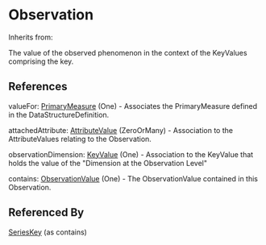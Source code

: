 
# Observation

Inherits from: [](..//.md)



The value of the observed phenomenon in the context of the KeyValues comprising the key.



## References

valueFor: [PrimaryMeasure](PrimaryMeasure.md) (One) - Associates the PrimaryMeasure defined in the DataStructureDefinition.

attachedAttribute: [AttributeValue](AttributeValue.md) (ZeroOrMany) - Association to the AttributeValues relating to the Observation.

observationDimension: [KeyValue](KeyValue.md) (One) - Association to the KeyValue that holds the value of the "Dimension at the Observation Level"

contains: [ObservationValue](ObservationValue.md) (One) - The ObservationValue contained in this Observation.



## Referenced By

[SeriesKey](SeriesKey.md) (as contains)


